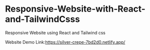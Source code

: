 # Responsive-Website-with-React-and-TailwindCsss

Responsive Website using React and Tailwind css

Website Demo Link:https://silver-crepe-7bd2d0.netlify.app/
